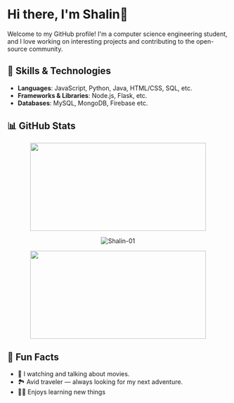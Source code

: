 # Hi there, I'm Shalin👋
Welcome to my GitHub profile! I'm a computer science engineering student, and I love working on interesting projects and contributing to the open-source community.


## 💼 Skills & Technologies
- **Languages**: JavaScript, Python, Java, HTML/CSS, SQL, etc.
- **Frameworks & Libraries**: Node.js, Flask, etc.
- **Databases**: MySQL, MongoDB, Firebase etc.


## 📊 GitHub Stats
<p align="center"> <img src="https://github-readme-stats.vercel.app/api/top-langs/?username=shalin-01&layout=compact&langs_count=10" width="400" height="200"> </p>
<p align="center"> <img src="https://komarev.com/ghpvc/?username=shalin-01&label=Profile%20views&color=0e75b6&style=flat" alt="Shalin-01"/> </p>
<p align="center"> <img src="https://github-readme-stats.vercel.app/api?username=shalin-01&show_icons=true&hide_title=true&count_private=true&hide=prs" width="400" height="200"> </p>


## 📜 Fun Facts
- 🎥 I watching and talking about movies.
- 🏞️ Avid traveler — always looking for my next adventure.
- 👩‍💻 Enjoys learning new things

